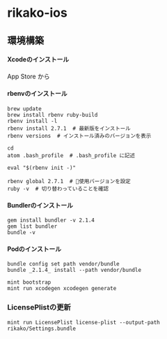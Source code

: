 # rikako-ios

## 環境構築

#### Xcodeのインストール ####

App Store から

#### rbenvのインストール ####

```
brew update
brew install rbenv ruby-build
rbenv install -l
rbenv install 2.7.1  # 最新版をインストール
rbenv versions  # インストール済みのバージョンを表示

cd
atom .bash_profile  # .bash_profile に記述
```

```
eval "$(rbenv init -)"
```

```
rbenv global 2.7.1  # 使用バージョンを設定
ruby -v  # 切り替わっていることを確認
```


#### Bundlerのインストール ####

```
gem install bundler -v 2.1.4
gem list bundler
bundle -v
```

#### Podのインストール ####

```
bundle config set path vendor/bundle
bundle _2.1.4_ install --path vendor/bundle
```


```
mint bootstrap
mint run xcodegen xcodegen generate
```


### LicensePlistの更新

```
mint run LicensePlist license-plist --output-path rikako/Settings.bundle
```
